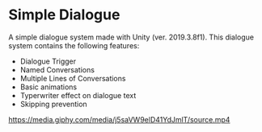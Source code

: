 # Simple Dialogue

A simple dialogue system made with Unity (ver. 2019.3.8f1). This dialogue system contains the following features:

* Dialogue Trigger
* Named Conversations
* Multiple Lines of Conversations
* Basic animations
* Typerwriter effect on dialogue text
* Skipping prevention

https://media.giphy.com/media/j5saVW9elD41YdJmlT/source.mp4
